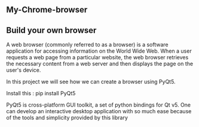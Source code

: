 ## My-Chrome-browser

## Build your own browser

A web browser (commonly referred to as a browser) is a software application for accessing information on the World Wide Web. When a user requests a web page from a particular website, the web browser retrieves the necessary content from a web server and then displays the page on the user's device.

In this project we will see how we can create a browser using PyQt5.

Install this  : pip install PyQt5 

PyQt5 is cross-platform GUI toolkit, a set of python bindings for Qt v5. One can develop an interactive desktop application with so much ease because of the tools and simplicity provided by this library
